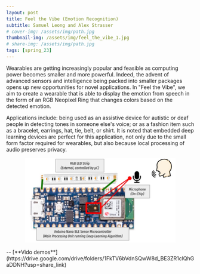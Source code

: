 ```yaml
---
layout: post
title: Feel the Vibe (Emotion Recognition)
subtitle: Samuel Leong and Alex Strasser
# cover-img: /assets/img/path.jpg
thumbnail-img: /assets/img/feel_the_vibe_1.jpg
# share-img: /assets/img/path.jpg
tags: [spring_23]
---
```

Wearables are getting increasingly popular and feasible as computing power becomes smaller and more powerful. Indeed, the advent of advanced sensors and intelligence being packed into smaller packages opens up new opportunities for novel applications. In "Feel the Vibe", we aim to create a wearable that is able to display the emotion from speech in the form of an RGB Neopixel Ring that changes colors based on the detected emotion.

Applications include: being used as an assistive device for autistic or deaf people in detecting tones in someone else's voice; or as a fashion item such as a bracelet, earrings, hat, tie, belt, or shirt. It is noted that embedded deep learning devices are perfect for this application, not only due to the small form factor required for wearables, but also because local processing of audio preserves privacy. 
<p align="center"> <img src="/assets/img/feel_the_vibe_1.jpg" width="80%" height="80%"> </p>
-- [**Vido demos**](https://drive.google.com/drive/folders/1FkTV6bVdnSQwW8d_BE3ZR1clQhGaDDNH?usp=share_link)

